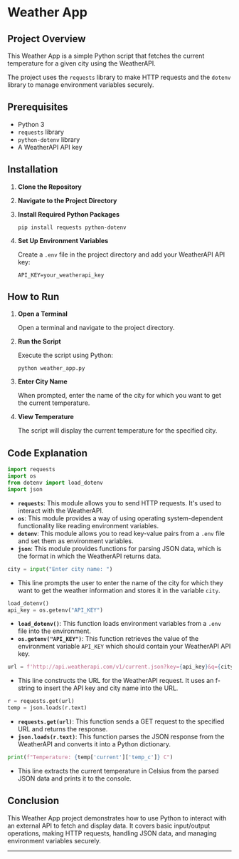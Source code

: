 # Weather App

## Project Overview

This Weather App is a simple Python script that fetches the current temperature for a given city using the WeatherAPI.

The project uses the `requests` library to make HTTP requests and the `dotenv` library to manage environment variables securely.

## Prerequisites

- Python 3
- `requests` library
- `python-dotenv` library
- A WeatherAPI API key

## Installation

1. **Clone the Repository**

2. **Navigate to the Project Directory**

3. **Install Required Python Packages**

   ```
   pip install requests python-dotenv
   ```

4. **Set Up Environment Variables**

   Create a `.env` file in the project directory and add your WeatherAPI API key:
   ```
   API_KEY=your_weatherapi_key
   ```

## How to Run

1. **Open a Terminal**

   Open a terminal and navigate to the project directory.

2. **Run the Script**

   Execute the script using Python:
   ```
   python weather_app.py
   ```

3. **Enter City Name**

   When prompted, enter the name of the city for which you want to get the current temperature.

4. **View Temperature**

   The script will display the current temperature for the specified city.

## Code Explanation

```python
import requests
import os
from dotenv import load_dotenv
import json
```
- **`requests`**: This module allows you to send HTTP requests. It's used to interact with the WeatherAPI.
- **`os`**: This module provides a way of using operating system-dependent functionality like reading environment variables.
- **`dotenv`**: This module allows you to read key-value pairs from a `.env` file and set them as environment variables.
- **`json`**: This module provides functions for parsing JSON data, which is the format in which the WeatherAPI returns data.

```python
city = input("Enter city name: ")
```
- This line prompts the user to enter the name of the city for which they want to get the weather information and stores it in the variable `city`.

```python
load_dotenv()
api_key = os.getenv("API_KEY")
```
- **`load_dotenv()`**: This function loads environment variables from a `.env` file into the environment.
- **`os.getenv("API_KEY")`**: This function retrieves the value of the environment variable `API_KEY` which should contain your WeatherAPI API key.

```python
url = f'http://api.weatherapi.com/v1/current.json?key={api_key}&q={city}'
```
- This line constructs the URL for the WeatherAPI request. It uses an f-string to insert the API key and city name into the URL.

```python
r = requests.get(url)
temp = json.loads(r.text)
```
- **`requests.get(url)`**: This function sends a GET request to the specified URL and returns the response.
- **`json.loads(r.text)`**: This function parses the JSON response from the WeatherAPI and converts it into a Python dictionary.

```python
print(f"Temperature: {temp['current']['temp_c']} C")
```
- This line extracts the current temperature in Celsius from the parsed JSON data and prints it to the console.

## Conclusion

This Weather App project demonstrates how to use Python to interact with an external API to fetch and display data. It covers basic input/output operations, making HTTP requests, handling JSON data, and managing environment variables securely.

---